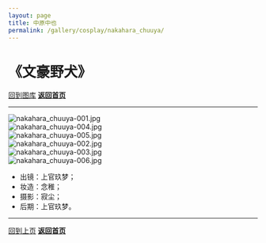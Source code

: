 ```yaml
---
layout: page
title: 中原中也
permalink: /gallery/cosplay/nakahara_chuuya/
---
```


<haed>
    <link rel="stylesheet" href="/css/gallery.css">
</haed>

# 《文豪野犬》

[回到图库](../)
[**返回首页**](/)

---

<div class="gallery-container landscape">
    <div class="gallery-item landscape">
        <picture>
            <source srcset="https://image.jumern.com/cosplay/nakahara_chuuya/beast/nakahara_chuuya-001.avif" type="image/avif">
            <source srcset="https://image.jumern.com/cosplay/nakahara_chuuya/beast/nakahara_chuuya-001.webp" type="image/webp">
            <img src="https://image.jumern.com/cosplay/nakahara_chuuya/beast/nakahara_chuuya-001.jpg" alt="nakahara_chuuya-001.jpg" loading="lazy">
        </picture>
    </div>
    <div class="gallery-item landscape">
        <picture>
            <source srcset="https://image.jumern.com/cosplay/nakahara_chuuya/beast/nakahara_chuuya-004.avif" type="image/avif">
            <source srcset="https://image.jumern.com/cosplay/nakahara_chuuya/beast/nakahara_chuuya-004.webp" type="image/webp">
            <img src="https://image.jumern.com/cosplay/nakahara_chuuya/beast/nakahara_chuuya-004.jpg" alt="nakahara_chuuya-004.jpg" loading="lazy">
        </picture>
    </div>
    <div class="gallery-item landscape">
        <picture>
            <source srcset="https://image.jumern.com/cosplay/nakahara_chuuya/beast/nakahara_chuuya-005.avif" type="image/avif">
            <source srcset="https://image.jumern.com/cosplay/nakahara_chuuya/beast/nakahara_chuuya-005.webp" type="image/webp">
            <img src="https://image.jumern.com/cosplay/nakahara_chuuya/beast/nakahara_chuuya-005.jpg" alt="nakahara_chuuya-005.jpg" loading="lazy">
        </picture>
    </div>
</div>

<div class="gallery-container portrait">
    <div class="gallery-item portrait">
        <picture>
            <source srcset="https://image.jumern.com/cosplay/nakahara_chuuya/beast/nakahara_chuuya-002.avif" type="image/avif">
            <source srcset="https://image.jumern.com/cosplay/nakahara_chuuya/beast/nakahara_chuuya-002.webp" type="image/webp">
            <img src="https://image.jumern.com/cosplay/nakahara_chuuya/beast/nakahara_chuuya-002.jpg" alt="nakahara_chuuya-002.jpg" loading="lazy">
        </picture>
    </div>
    <div class="gallery-item portrait">
        <picture>
            <source srcset="https://image.jumern.com/cosplay/nakahara_chuuya/beast/nakahara_chuuya-003.avif" type="image/avif">
            <source srcset="https://image.jumern.com/cosplay/nakahara_chuuya/beast/nakahara_chuuya-003.webp" type="image/webp">
            <img src="https://image.jumern.com/cosplay/nakahara_chuuya/beast/nakahara_chuuya-003.jpg" alt="nakahara_chuuya-003.jpg" loading="lazy">
        </picture>
    </div>
    <div class="gallery-item portrait">
        <picture>
            <source srcset="https://image.jumern.com/cosplay/nakahara_chuuya/beast/nakahara_chuuya-006.avif" type="image/avif">
            <source srcset="https://image.jumern.com/cosplay/nakahara_chuuya/beast/nakahara_chuuya-006.webp" type="image/webp">
            <img src="https://image.jumern.com/cosplay/nakahara_chuuya/beast/nakahara_chuuya-006.jpg" alt="nakahara_chuuya-006.jpg" loading="lazy">
        </picture>
    </div>
</div>

- 出镜：上官玖梦；
- 妆造：念稚；
- 摄影：寂尘；
- 后期：上官玖梦。

---

[回到上页](../)
[**返回首页**](/)